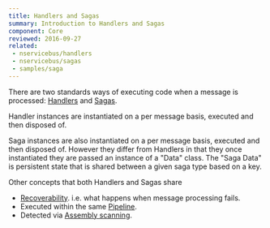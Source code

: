 ```yaml
---
title: Handlers and Sagas
summary: Introduction to Handlers and Sagas
component: Core
reviewed: 2016-09-27
related:
 - nservicebus/handlers
 - nservicebus/sagas
 - samples/saga
---
```


There are two standards ways of executing code when a message is processed: [Handlers](handlers/) and [Sagas](sagas/).

Handler instances are instantiated on a per message basis, executed and then disposed of.

Saga instances are also instantiated on a per message basis, executed and then disposed of. However they differ from Handlers in that they once instantiated they are passed an instance of a "Data" class. The "Saga Data" is persistent state that is shared between a given saga type based on a key.

Other concepts that both Handlers and Sagas share

 * [Recoverability](/nservicebus/recoverability/). i.e. what happens when message processing fails.
 * Executed within the same [Pipeline](/nservicebus/pipeline).
 * Detected via [Assembly scanning](/nservicebus/hosting/assembly-scanning.md).
